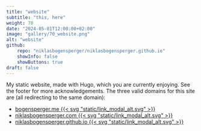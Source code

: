 ```yaml
---
title: "website"
subtitle: "this, here"
weight: 70
date: "2024-05-01T12:00:00+02:00"
image: "gallery/70_website.png"
alt: "website"
github:
    repo: "niklasbogensperger/niklasbogensperger.github.io"
    showInfo: false
    showButtons: true
draft: false
---
```



My static website, made with Hugo, which you are currently enjoying. See the footer for more acknowledgements. The three valid domains for this site are (all redirecting to the same domain):

- [bogensperger.me&nbsp;{{< svg "static/link_modal_alt.svg" >}}](https://www.bogensperger.me/)
- [niklasbogensperger.com&nbsp;{{< svg "static/link_modal_alt.svg" >}}](https://www.niklasbogensperger.com/)
- [niklasbogensperger.github.io&nbsp;{{< svg "static/link_modal_alt.svg" >}}](https://niklasbogensperger.github.io/)
